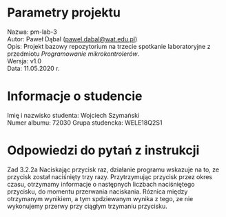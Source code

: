 # Parametry projektu

Nazwa: pm-lab-3  
Autor: Paweł Dąbal (pawel.dabal@wat.edu.pl)  
Opis: Projekt bazowy repozytorium na trzecie spotkanie laboratoryjne z przedmiotu _Programowanie mikrokontrolerów_.  
Wersja: v1.0  
Data: 11.05.2020 r.

# Informacje o studencie

Imię i nazwisko studenta: Wojciech Szymański     
Numer albumu: 72030
Grupa studencka: WELE18Q2S1

# Odpowiedzi do pytań z instrukcji
Zad 3.2.2a
Naciskając przycisk raz, działanie programu wskazuje na to, ze przycisk został naciśnięty trzy razy. Przytrzymując przycisk przez okres czasu, otrzymamy informacje o następnych liczbach naciśniętego przycisku, do momentu przerwania naciskania. Róznica między otrzymanym wynikiem, a tym spdziewanym wynika z tego, ze nie wykonujemy przerwy przy ciągłym trzymaniu przycisku.
